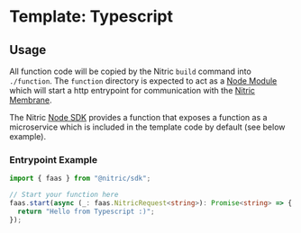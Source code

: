 # Template: Typescript

## Usage

All function code will be copied by the Nitric `build` command into `./function`. The `function` directory is expected to act as a [Node Module](https://nodejs.org/api/modules.html) which will start a http entrypoint for communication with the [Nitric Membrane](https://github.com/nitrictech/membrane). 

The Nitric [Node SDK](https://github.com/nitrictech/node-sdk) provides a function that exposes a function as a microservice which is included in the template code by default (see below example).

### Entrypoint Example

```typescript
import { faas } from "@nitric/sdk";

// Start your function here
faas.start(async (_: faas.NitricRequest<string>): Promise<string> => {
  return "Hello from Typescript :)";
});
```
